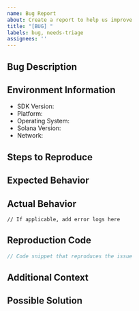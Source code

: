 ```yaml
---
name: Bug Report
about: Create a report to help us improve
title: "[BUG] "
labels: bug, needs-triage
assignees: ''
---
```


## Bug Description
<!--
A clear and concise description of what the bug is.
-->

## Environment Information
- SDK Version: <!-- e.g. 0.2.0 -->
- Platform: <!-- e.g. Node.js v18.15.0 -->
- Operating System: <!-- e.g. Ubuntu 22.04, macOS 13.1, Windows 11 -->
- Solana Version: <!-- e.g. solana-cli 1.16.13 -->
- Network: <!-- e.g. devnet, testnet, mainnet-beta -->

## Steps to Reproduce
<!--
Steps to reproduce the behavior:
1. Initialize client with '...'
2. Call method '...'
3. See error
-->

## Expected Behavior
<!--
A clear and concise description of what you expected to happen.
-->

## Actual Behavior
<!--
What actually happened, including any error messages, logs, or screenshots.
-->

```
// If applicable, add error logs here
```

## Reproduction Code
<!--
If possible, provide a minimal code example that reproduces the issue.
-->

```typescript
// Code snippet that reproduces the issue
```

## Additional Context
<!--
Add any other context about the problem here.
-->

## Possible Solution
<!--
Optional: If you have ideas on how to fix the issue, include them here.
-->